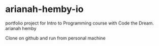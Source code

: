 # arianah-hemby-io
portfolio project for Intro to Programming course with Code the Dream. arianah hemby

Clone on github and run from personal machine
